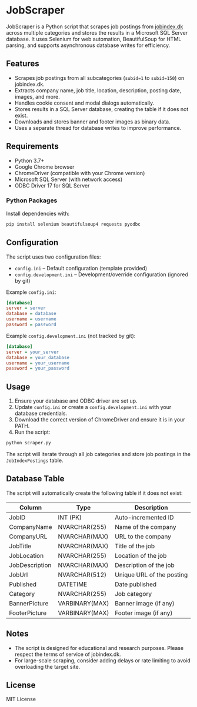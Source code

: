 # JobScraper

JobScraper is a Python script that scrapes job postings from [jobindex.dk](https://www.jobindex.dk) across multiple categories and stores the results in a Microsoft SQL Server database. It uses Selenium for web automation, BeautifulSoup for HTML parsing, and supports asynchronous database writes for efficiency.

## Features

- Scrapes job postings from all subcategories (`subid=1` to `subid=150`) on jobindex.dk.
- Extracts company name, job title, location, description, posting date, images, and more.
- Handles cookie consent and modal dialogs automatically.
- Stores results in a SQL Server database, creating the table if it does not exist.
- Downloads and stores banner and footer images as binary data.
- Uses a separate thread for database writes to improve performance.

## Requirements

- Python 3.7+
- Google Chrome browser
- ChromeDriver (compatible with your Chrome version)
- Microsoft SQL Server (with network access)
- ODBC Driver 17 for SQL Server

### Python Packages

Install dependencies with:

```sh
pip install selenium beautifulsoup4 requests pyodbc
```

## Configuration

The script uses two configuration files:

- `config.ini` – Default configuration (template provided)
- `config.development.ini` – Development/override configuration (ignored by git)

Example `config.ini`:

```ini
[database]
server = server
database = database
username = username
password = password
```

Example `config.development.ini` (not tracked by git):

```ini
[database]
server = your_server
database = your_database
username = your_username
password = your_password
```

## Usage

1. Ensure your database and ODBC driver are set up.
2. Update `config.ini` or create a `config.development.ini` with your database credentials.
3. Download the correct version of ChromeDriver and ensure it is in your PATH.
4. Run the script:

```sh
python scraper.py
```

The script will iterate through all job categories and store job postings in the `JobIndexPostings` table.

## Database Table

The script will automatically create the following table if it does not exist:

| Column         | Type            | Description                |
|----------------|-----------------|----------------------------|
| JobID          | INT (PK)        | Auto-incremented ID        |
| CompanyName    | NVARCHAR(255)   | Name of the company        |
| CompanyURL     | NVARCHAR(MAX)   | URL to the company         |
| JobTitle       | NVARCHAR(MAX)   | Title of the job           |
| JobLocation    | NVARCHAR(255)   | Location of the job        |
| JobDescription | NVARCHAR(MAX)   | Description of the job     |
| JobUrl         | NVARCHAR(512)   | Unique URL of the posting  |
| Published      | DATETIME        | Date published             |
| Category       | NVARCHAR(255)   | Job category               |
| BannerPicture  | VARBINARY(MAX)  | Banner image (if any)      |
| FooterPicture  | VARBINARY(MAX)  | Footer image (if any)      |

## Notes

- The script is designed for educational and research purposes. Please respect the terms of service of jobindex.dk.
- For large-scale scraping, consider adding delays or rate limiting to avoid overloading the target site.

## License

MIT License
